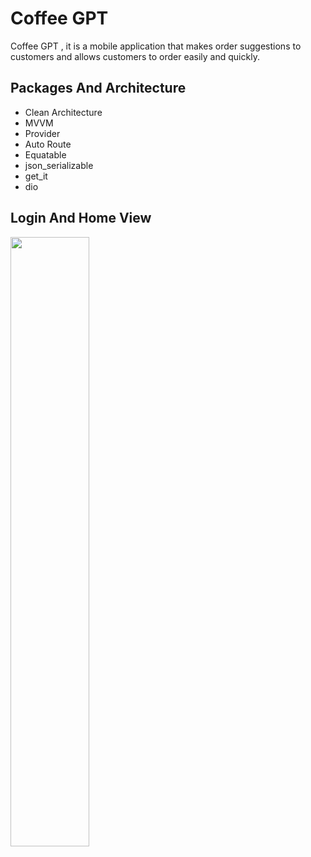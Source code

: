 <h1> Coffee GPT </h1>
Coffee GPT , it is a mobile application that makes order suggestions to customers and allows customers to order easily and quickly.

<h2> Packages And Architecture </h2>
<ul>
  <li>Clean Architecture</li>
  <li>MVVM</li>
  <li>Provider</li>
  <li>Auto Route</li>
  <li>Equatable</li>
  <li>json_serializable</li>
  <li>get_it</li>
  <li>dio</li>
</ul> 

<h2> Login And Home View </h2>

[<img src="https://i.ytimg.com/vi/Hc79sDi3f0U/maxresdefault.jpg" width="50%">](https://youtu.be/dDyRnw_kNDA "Now in Android: 55")

